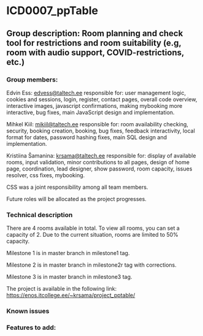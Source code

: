 # ICD0007_ppTable
## Group description: Room planning and check tool for restrictions and room suitability (e.g, room with audio support, COVID-restrictions, etc.)
### Group members:
Edvin Ess: edvess@taltech.ee responsible for: user management logic, cookies and sessions, login, register, contact pages, overall code overview, interactive images, javascript confirmations, making mybooking more interactive, bug fixes, main JavaScript design and implementation. 

Mihkel Kiil: mikiil@taltech.ee responsible for: room availability checking, security, booking creation, booking, bug fixes, feedback interactivity, local format for dates, password hashing fixes, main SQL design and implementation. 

Kristiina Šamanina: krsama@taltech.ee responsible for: display of available rooms, input validation, minor contributions to all pages, design of home page, coordination, lead designer, show password, room capacity, issues resolver, css fixes, mybooking.

CSS was a joint responsibility among all team members.

Future roles will be allocated as the project progresses.

### Technical description
There are 4 rooms available in total. To view all rooms, you can set a capacity of 2. Due to the current situation, rooms are limited to 50% capacity.

Milestone 1 is in master branch in milestone1 tag.

Milestone 2 is in master branch in milestone2r tag with corrections.

Milestone 3 is in master branch in milestone3 tag.

The project is available in the following link: https://enos.itcollege.ee/~krsama/project_pptable/

### Known issues

### Features to add:



